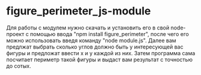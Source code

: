 # figure_perimeter_js-module
Для работы с модулем нужно скачать и установить его в свой node-проект с помощью ввода "npm install figure_perimeter", после чего его можно использовать введя команду "node module.js". Далее вам предлжат выбрать сколько углов должно быть у интересующей вас фигуры и предложат ввести x и y каждой из них. Затем программа сама посчитает периметр такой фигуры и выдаст вам результат с точностью до сотых.
